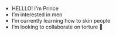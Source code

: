 - HELLLO! I'm Prince
-  I’m interested in men
-  I’m currently learning how to skin people
-  I’m looking to collaborate on torture 💞️

<!---
michaeldistortion/michaeldistortion is a ✨ special ✨ repository because its `README.md` (this file) appears on your GitHub profile.
You can click the Preview link to take a look at your changes.
--->
